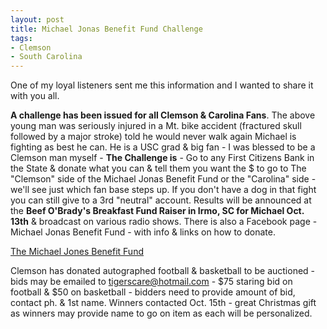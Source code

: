 ```yaml
---
layout: post
title: Michael Jonas Benefit Fund Challenge
tags:
- Clemson
- South Carolina
---
```


One of my loyal listeners sent me this information and I wanted to share it with you all.

**A challenge has been issued for all Clemson & Carolina Fans**. The above young man was seriously injured in a Mt. bike accident (fractured skull followed by a major stroke) told he would never walk again Michael is fighting as best he can. He is a USC grad & big fan - I was blessed to be a Clemson man myself - **The Challenge is** - Go to any First Citizens Bank in the State & donate what you can & tell them you want the $ to go to The "Clemson" side of the Michael Jonas Benefit Fund or the "Carolina" side - we'll see just which fan base steps up.  If you don't have a dog in that fight you can still give to a 3rd "neutral" account. Results will be announced at the **Beef O'Brady's Breakfast Fund Raiser in Irmo, SC for Michael Oct. 13th** & broadcast on various radio shows. There is also a Facebook page - Michael Jonas Benefit Fund - with info & links on how to donate.

[The Michael Jones Benefit Fund](https://www.facebook.com/TheMichaelJonasBenefitFund)

Clemson has donated autographed football & basketball to be auctioned - bids may be emailed to [tigerscare@hotmail.com](mailto:tigerscare@hotmail.com) - $75 staring bid on football & $50 on basketball - bidders need to provide amount of bid, contact ph. & 1st name. Winners contacted Oct. 15th - great Christmas gift as winners may provide name to go on item as each will be personalized.
